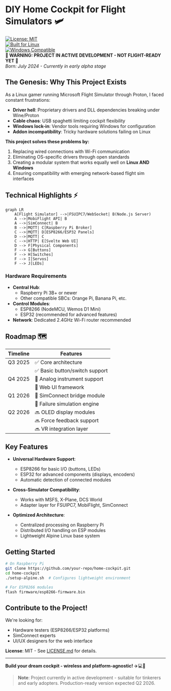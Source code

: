

# DIY Home Cockpit for Flight Simulators 🛩️

[![License: MIT](https://img.shields.io/badge/License-MIT-yellow.svg)](https://opensource.org/licenses/MIT)  
[![Built for Linux](https://img.shields.io/badge/Primary%20Target-Linux-1793D1.svg)](https://www.protondb.com)  
[![Windows Compatible](https://img.shields.io/badge/Windows-Compatible-0078D6.svg)](https://windows.com)  
**🚧 WARNING: PROJECT IN ACTIVE DEVELOPMENT - NOT FLIGHT-READY YET 🚧**  
*Born: July 2024 - Currently in early alpha stage*

## The Genesis: Why This Project Exists  

As a Linux gamer running Microsoft Flight Simulator through Proton, I faced constant frustrations:  
- **Driver hell**: Proprietary drivers and DLL dependencies breaking under Wine/Proton  
- **Cable chaos**: USB spaghetti limiting cockpit flexibility  
- **Windows lock-in**: Vendor tools requiring Windows for configuration  
- **Addon incompatibility**: Tricky hardware solutions failing on Linux  

**This project solves these problems by:**  
1. Replacing wired connections with Wi-Fi communication  
2. Eliminating OS-specific drivers through open standards  
3. Creating a modular system that works equally well on **Linux AND Windows**  
4. Ensuring compatibility with emerging network-based flight sim interfaces  

## Technical Highlights ⚡  

```mermaid  
graph LR  
    A[Flight Simulator] -->|FSUIPC7/WebSocket| B(Node.js Server)  
    A -->|MobiFlight API| B  
    A -->|SimConnect| B  
    B -->|MQTT| C[Raspberry Pi Broker]  
    C -->|MQTT| D[ESP8266/ESP32 Panels]  
    D -->|MQTT| C  
    C -->|HTTP| E[Svelte Web UI]  
    D --> F[Physical Components]  
    F --> G[Buttons]  
    F --> H[Switches]  
    F --> I[Servos]  
    F --> J[LEDs]  
```  

### Hardware Requirements  
- **Central Hub**:  
  - Raspberry Pi 3B+ or newer  
  - Other compatible SBCs: Orange Pi, Banana Pi, etc.  
- **Control Modules**:  
  - ESP8266 (NodeMCU, Wemos D1 Mini)  
  - ESP32 (recommended for advanced features)  
- **Network**: Dedicated 2.4GHz Wi-Fi router recommended  

## Roadmap 🗺️  

| Timeline     | Features                          |
|--------------|-----------------------------------|
| Q3 2025      | ✅ Core architecture              |
|              | ✅ Basic button/switch support    |
| Q4 2025      | 🚧 Analog instrument support      |
|              | 🚧 Web UI framework               |
| Q1 2026      | 🚧 SimConnect bridge module       |
|              | 🚧 Failure simulation engine      |
| Q2 2026      | 🔜 OLED display modules           |
|              | 🔜 Force feedback support         |
|              | 🔜 VR integration layer           |

## Key Features  

- **Universal Hardware Support**:  
  - ESP8266 for basic I/O (buttons, LEDs)  
  - ESP32 for advanced components (displays, encoders)  
  - Automatic detection of connected modules  

- **Cross-Simulator Compatibility**:  
  - Works with MSFS, X-Plane, DCS World  
  - Adapter layer for FSUIPC7, MobiFlight, SimConnect  

- **Optimized Architecture**:  
  - Centralized processing on Raspberry Pi  
  - Distributed I/O handling on ESP modules  
  - Lightweight Alpine Linux base system  

## Getting Started  

```bash
# On Raspberry Pi
git clone https://github.com/your-repo/home-cockpit.git
cd home-cockpit
./setup-alpine.sh  # Configures lightweight environment

# For ESP8266 modules
flash firmware/esp8266-firmware.bin
```

## Contribute to the Project!  

We're looking for:  
- Hardware testers (ESP8266/ESP32 platforms)  
- SimConnect experts  
- UI/UX designers for the web interface  

**License**: MIT - See [LICENSE.md](LICENSE.md) for details.  

---

**Build your dream cockpit - wireless and platform-agnostic!** ✈️💻🔧  

> **Note**: Project currently in active development - suitable for tinkerers and early adopters. Production-ready version expected Q2 2026.
